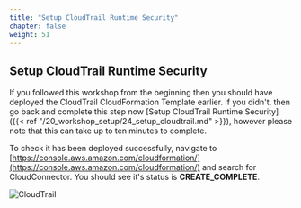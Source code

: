 ```yaml
---
title: "Setup CloudTrail Runtime Security"
chapter: false
weight: 51
---
```


## Setup CloudTrail Runtime Security

If you followed this workshop from the beginning then you should have deployed the CloudTrail CloudFormation Template earlier. If you didn't, then go back and complete this step now [Setup CloudTrail Runtime Security]({{< ref "/20_workshop_setup/24_setup_cloudtrail.md" >}}), however please note that this can take up to ten minutes to complete.

To check it has been deployed successfully, navigate to  [https://console.aws.amazon.com/cloudformation/](https://console.aws.amazon.com/cloudformation/) and search for CloudConnector. You should see it's status is **CREATE_COMPLETE**.


![CloudTrail](/images/50_module_3/image3.png "image_tooltip")
